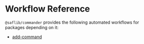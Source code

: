 # Workflow Reference

`@saflib/commander` provides the following automated workflows for packages depending on it:

- [add-command](./add-command.md)